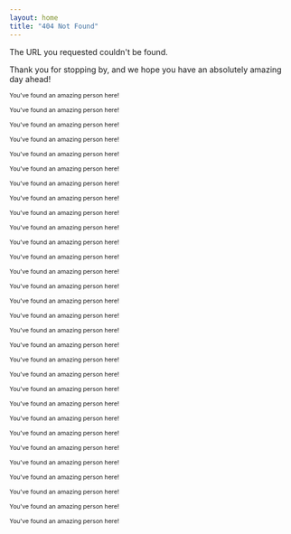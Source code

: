 ```yaml
---
layout: home
title: "404 Not Found"
---
```


The URL you requested couldn't be found.

Thank you for stopping by, and we hope you have an absolutely amazing day ahead!

<div style="font-size:8pt;">
    <p>
        You've found an amazing person here!<br><br>
        You've found an amazing person here!<br><br>
        You've found an amazing person here!<br><br>
        You've found an amazing person here!<br><br>
        You've found an amazing person here!<br><br>
        You've found an amazing person here!<br><br>
        You've found an amazing person here!<br><br>
        You've found an amazing person here!<br><br>
        You've found an amazing person here!<br><br>
        You've found an amazing person here!<br><br>
        You've found an amazing person here!<br><br>
        You've found an amazing person here!<br><br>
        You've found an amazing person here!<br><br>
        You've found an amazing person here!<br><br>
        You've found an amazing person here!<br><br>
        You've found an amazing person here!<br><br>
        You've found an amazing person here!<br><br>
        You've found an amazing person here!<br><br>
        You've found an amazing person here!<br><br>
        You've found an amazing person here!<br><br>
        You've found an amazing person here!<br><br>
        You've found an amazing person here!<br><br>
        You've found an amazing person here!<br><br>
        You've found an amazing person here!<br><br>
        You've found an amazing person here!<br><br>
        You've found an amazing person here!<br><br>
        You've found an amazing person here!<br><br>
        You've found an amazing person here!<br><br>
        You've found an amazing person here!<br><br>
        You've found an amazing person here!<br><br>
    </p>
</div>

